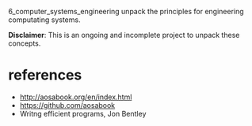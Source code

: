 6_computer_systems_engineering
unpack the principles for engineering computating systems.

**Disclaimer**: This is an ongoing and incomplete project to unpack these concepts.

# references
* http://aosabook.org/en/index.html
* https://github.com/aosabook
* Writng efficient programs, Jon Bentley
